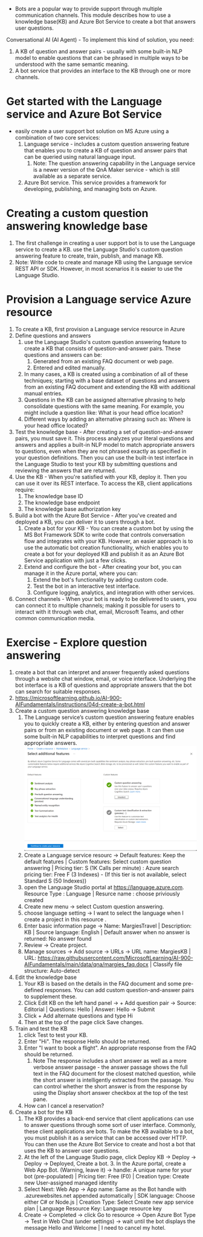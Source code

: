 * Bots are a popular way to provide support through multiple communication channels. This module describes how to use a knowledge base(KB) and Azure Bot Service to create a bot that answers user questions.

Conversational AI (AI Agent) - To implement this kind of solution, you need:
  1. A KB of question and answer pairs - usually with some built-in NLP model to enable questions that can be phrased in multiple ways to be understood with the same semantic meaning.
  2. A bot service that provides an interface to the KB through one or more channels.

# Get started with the Language service and Azure Bot Service
* easily create a user support bot solution on MS Azure using a combination of two core services:
  1. Language service - includes a custom question answering feature that enables you to create a KB of question and answer pairs that can be queried using natural language input.
      1. Note: The question answering capability in the Language service is a newer version of the QnA Maker service - which is still available as a separate service.
  2. Azure Bot service. This service provides a framework for developing, publishing, and managing bots on Azure.

# Creating a custom question answering knowledge base
  1. The first challenge in creating a user support bot is to use the Language service to create a KB. use the Language Studio's custom question answering feature to create, train, publish, and manage KB.
  2. Note: Write code to create and manage KB using the Language service REST API or SDK. However, in most scenarios it is easier to use the Language Studio.

# Provision a Language service Azure resource
  1. To create a KB, first provision a Language service resource in Azure
  2. Define questions and answers
      1. use the Language Studio's custom question answering feature to create a KB that consists of question-and-answer pairs. These questions and answers can be:
          1. Generated from an existing FAQ document or web page.
          2. Entered and edited manually.
      2. In many cases, a KB is created using a combination of all of these techniques; starting with a base dataset of questions and answers from an existing FAQ document and extending the KB with additional manual entries.
      3. Questions in the KB can be assigned alternative phrasing to help consolidate questions with the same meaning. For example, you might include a question like: What is your head office location?
      4. Different ways by adding an alternative phrasing such as: Where is your head office located?
  3. Test the knowledge base - After creating a set of question-and-answer pairs, you must save it. This process analyzes your literal questions and answers and applies a built-in NLP model to match appropriate answers to questions, even when they are not phrased exactly as specified in your question definitions. Then you can use the built-in test interface in the Language Studio to test your KB by submitting questions and reviewing the answers that are returned.
  4. Use the KB - When you're satisfied with your KB, deploy it. Then you can use it over its REST interface. To access the KB, client applications require:
      1. The knowledge base ID
      2. The knowledge base endpoint
      3. The knowledge base authorization key
  5. Build a bot with the Azure Bot Service - After you've created and deployed a KB, you can deliver it to users through a bot.
      1. Create a bot for your KB - You can create a custom bot by using the MS Bot Framework SDK to write code that controls conversation flow and integrates with your KB. However, an easier approach is to use the automatic bot creation functionality, which enables you to create a bot for your deployed KB and publish it as an Azure Bot Service application with just a few clicks.
      2. Extend and configure the bot - After creating your bot, you can manage it in the Azure portal, where you can:
          1. Extend the bot's functionality by adding custom code.
          2. Test the bot in an interactive test interface.
          3. Configure logging, analytics, and integration with other services.
  6. Connect channels - When your bot is ready to be delivered to users, you can connect it to multiple channels; making it possible for users to interact with it through web chat, email, Microsoft Teams, and other common communication media. 

# Exercise - Explore question answering
  1. create a bot that can interpret and answer frequently asked questions through a website chat window, email, or voice interface. Underlying the bot interface is a KB of questions and appropriate answers that the bot can search for suitable responses.
  2. https://microsoftlearning.github.io/AI-900-AIFundamentals/instructions/04d-create-a-bot.html
  3. Create a custom question answering knowledge base
      1. The Language service’s custom question answering feature enables you to quickly create a KB, either by entering question and answer pairs or from an existing document or web page. It can then use some built-in NLP capabilities to interpret questions and find appropriate answers.
      ![](img/8/1.create-language-service-resource.png)
      2. Create a Language service resourc -> Default features: Keep the default features | Custom features: Select custom question answering | Pricing tier: S (1K Calls per minute) : Azure search pricing tier: Free F (3 Indexes) - (If this tier is not available, select Standard S (50 Indexes))
      3. open the Language Studio portal at https://language.azure.com. Resource Type : Language | Resurce name : choose priviously created
      4. Create new menu -> select Custom question answering.
      5. choose language setting -> I want to select the language when I create a project in this resource .
      6. Enter basic information page -> Name: MargiesTravel | Description: KB | Source language: English | Default answer when no answer is returned: No answer found
      7. Review -> Create project.
      8. Manage sources -> Add source -> URLs -> URL name: MargiesKB | URL: https://raw.githubusercontent.com/MicrosoftLearning/AI-900-AIFundamentals/main/data/qna/margies_faq.docx | Classify file structure: Auto-detect
  4. Edit the knowledge base
      1. Your KB is based on the details in the FAQ document and some pre-defined responses. You can add custom question-and-answer pairs to supplement these.
      2. Click Edit KB on the left hand panel -> + Add question pair -> Source: Editorial | Questions: Hello | Answer: Hello -> Submit
      3. Click + Add alternate questions and type Hi
      4. Then at the top of the page click Save changes.
  5. Train and test the KB
      1. click Test to test your KB.
      2. Enter "Hi". The response Hello should be returned.
      3. Enter "I want to book a flight". An appropriate response from the FAQ should be returned.
          1. Note The response includes a short answer as well as a more verbose answer passage - the answer passage shows the full text in the FAQ document for the closest matched question, while the short answer is intelligently extracted from the passage. You can control whether the short answer is from the response by using the Display short answer checkbox at the top of the test pane.
      4. How can I cancel a reservation?
  6. Create a bot for the KB
      1. The KB provides a back-end service that client applications can use to answer questions through some sort of user interface. Commonly, these client applications are bots. To make the KB available to a bot, you must publish it as a service that can be accessed over HTTP. You can then use the Azure Bot Service to create and host a bot that uses the KB to answer user questions.
      2. At the left of the Language Studio page, click Deploy KB -> Deploy -> Deploy -> Deployed, Create a bot.       3. In the Azure portal, create a Web App Bot. (Warning, leave it) -> handle: A unique name for your bot (pre-populated) | Pricing tier: Free (F0) | Creation type:  Create new User-assigned managed identity
      6. Select Next: Web App ->  App name: Same as the Bot handle with .azurewebsites.net appended automatically | SDK language: Choose either C# or Node.js | Creation Type: Select Create new app service plan | Language Resource Key: Language resource key 
      7. Create -> Completed -> click Go to resource -> Open Azure Bot Type -> Test in Web Chat (under settings) -> wait until the bot displays the message Hello and Welcome | I need to cancel my hotel.
